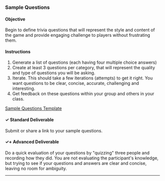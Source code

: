 ### Sample Questions

#### Objective

Begin to define trivia questions that will represent the style and content of the game and provide engaging challenge to players without frustrating them.

#### Instructions

1. Generate a list of questions (each having four multiple choice answers) 
2. Create at least 3 questions per category, that will represent the quality and type of questions you will be asking. 
3. Iterate. This should take a few iterations (attempts) to get it right. You want questions to be clear, concise, accurate, challenging and interesting. 
4. Get feedback on these questions within your group and others in your class.

[Sample Questions Template](https://docs.google.com/document/d/10pV_MO6jqk6z8jh5Mq0ZkoKFrcTEoq2X5_emtTXpgF8/edit?usp=sharing)

#### ✓ Standard Deliverable

Submit or share a link to your sample questions.

#### ✓+ Advanced Deliverable

Do a quick evaluation of your questions by "quizzing" three people and recording how they did. You are not evaluating the participant's knowledge, but trying to see if your questions and answers are clear and concise, leaving no room for ambiguity.

---